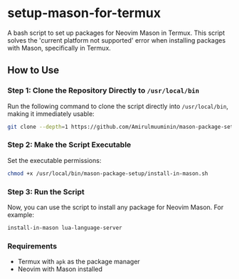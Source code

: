 # setup-mason-for-termux
A bash script to set up packages for Neovim Mason in Termux. This script solves the 'current platform not supported' error when installing packages with Mason, specifically in Termux.

## How to Use

### Step 1: Clone the Repository Directly to `/usr/local/bin`
Run the following command to clone the script directly into `/usr/local/bin`, making it immediately usable:

```bash
git clone --depth=1 https://github.com/Amirulmuuminin/mason-package-setup.git /usr/local/bin/mason-package-setup
```

### Step 2: Make the Script Executable
Set the executable permissions:

```bash
chmod +x /usr/local/bin/mason-package-setup/install-in-mason.sh
```

### Step 3: Run the Script
Now, you can use the script to install any package for Neovim Mason. For example:

```bash
install-in-mason lua-language-server
```

### Requirements
- Termux with `apk` as the package manager
- Neovim with Mason installed
